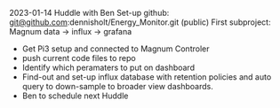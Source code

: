 2023-01-14  Huddle with Ben
Set-up github: git@github.com:dennisholt/Energy_Monitor.git  (public)
First subproject: Magnum data -> influx -> grafana
-    Get Pi3 setup and connected to Magnum Controler 
-    push current code files to repo
-    Identify which peramaters to put on dashboard
-    Find-out and set-up influx database with retention policies and auto query to down-sample to broader view dashboards.
-   Ben to schedule next Huddle
